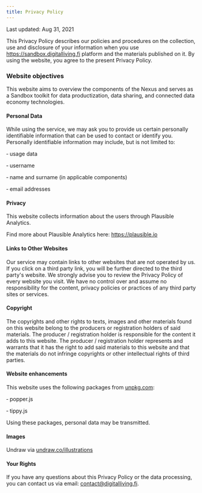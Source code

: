 ```yaml
---
title: Privacy Policy
---
```


Last updated: Aug 31, 2021

This Privacy Policy describes our policies and procedures on the collection, use and disclosure of your information when you use https://sandbox.digitalliving.fi platform and the materials published on it. By using the website, you agree to the present Privacy Policy. 


### Website objectives

This website aims to overview the components of the Nexus and serves as a Sandbox toolkit for data productization, data sharing, and connected data economy technologies.

#### Personal Data

While using the service, we may ask you to provide us certain personally identifiable information that can be used to contact or identify you. Personally identifiable information may include, but is not limited to:

&dash; usage data

&dash; username

&dash; name and surname (in applicable components)

&dash; email addresses

#### Privacy

This website collects information about the users through Plausible Analytics. 

Find more about Plausible Analytics here:
https://plausible.io


#### Links to Other Websites 

Our service may contain links to other websites that are not operated by us. If you click on a third party link, you will be further directed to the third party's website. We strongly advise you to review the Privacy Policy of every website you visit. We have no control over and assume no responsibility for the content, privacy policies or practices of any third party sites or services.

#### Copyright 

The copyrights and other rights to texts, images and other materials found on this website belong to the producers or registration holders of said materials. The producer / registration holder is responsible for the content it adds to this website. The producer / registration holder represents and warrants that it has the right to add said materials to this website and that the materials do not infringe copyrights or other intellectual rights of third parties.  

#### Website enhancements 

This website uses the following packages from <a href="https://unpkg.com" rel="noopener" target="_blank" title="UNPKG">unpkg.com</a>:

&dash; popper.js 

&dash; tippy.js

Using these packages, personal data may be transmitted.

#### Images

Undraw via [undraw.co/illustrations](https://undraw.co/illustrations)

#### Your Rights

If you have any questions about this Privacy Policy or the data processing, you can contact us via email: <contact@digitalliving.fi>.
